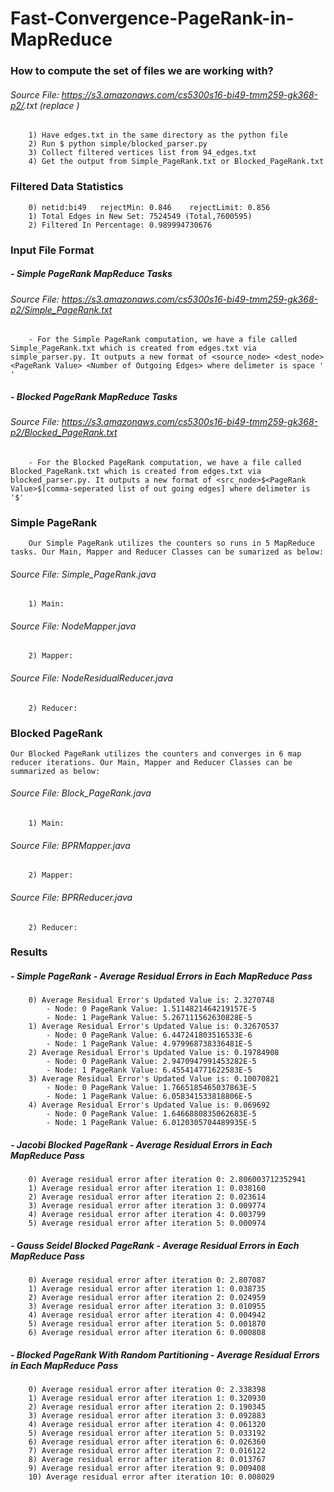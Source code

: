 # Fast-Convergence-PageRank-in-MapReduce

### How to compute the set of files we are working with?
###### Source File: https://s3.amazonaws.com/cs5300s16-bi49-tmm259-gk368-p2/<xyz>.txt (replace <xyz>)
		1) Have edges.txt in the same directory as the python file
		2) Run $ python simple/blocked_parser.py
		3) Collect filtered vertices list from 94_edges.txt
		4) Get the output from Simple_PageRank.txt or Blocked_PageRank.txt

### Filtered Data Statistics
		0) netid:bi49 	rejectMin: 0.846 	rejectLimit: 0.856
		1) Total Edges in New Set: 7524549 (Total,7600595)
		2) Filtered In Percentage: 0.989994730676

### Input File Format
##### - Simple PageRank MapReduce Tasks
###### Source File: https://s3.amazonaws.com/cs5300s16-bi49-tmm259-gk368-p2/Simple_PageRank.txt
		- For the Simple PageRank computation, we have a file called Simple_PageRank.txt which is created from edges.txt via simple_parser.py. It outputs a new format of <source_node> <dest_node> <PageRank Value> <Number of Outgoing Edges> where delimeter is space ' '

##### - Blocked PageRank MapReduce Tasks
###### Source File: https://s3.amazonaws.com/cs5300s16-bi49-tmm259-gk368-p2/Blocked_PageRank.txt
		- For the Blocked PageRank computation, we have a file called Blocked_PageRank.txt which is created from edges.txt via blocked_parser.py. It outputs a new format of <src_node>$<PageRank Value>$[comma-seperated list of out going edges] where delimeter is '$'

### Simple PageRank
		Our Simple PageRank utilizes the counters so runs in 5 MapReduce tasks. Our Main, Mapper and Reducer Classes can be sumarized as below:
###### Source File: Simple_PageRank.java
		1) Main: 
###### Source File: NodeMapper.java
        2) Mapper:
###### Source File: NodeResidualReducer.java
        2) Reducer:

### Blocked PageRank
	Our Blocked PageRank utilizes the counters and converges in 6 map reducer iterations. Our Main, Mapper and Reducer Classes can be summarized as below:

###### Source File: Block_PageRank.java
		1) Main: 
###### Source File: BPRMapper.java
        2) Mapper:
###### Source File: BPRReducer.java
        2) Reducer:		

### Results 
##### - Simple PageRank - Average Residual Errors in Each MapReduce Pass
		0) Average Residual Error's Updated Value is: 2.3270748
			- Node: 0 PageRank Value: 1.5114821464219157E-5 
			- Node: 1 PageRank Value: 5.267111562630828E-5 
		1) Average Residual Error's Updated Value is: 0.32670537
			- Node: 0 PageRank Value: 6.447241803516533E-6
			- Node: 1 PageRank Value: 4.979968738336481E-5
		2) Average Residual Error's Updated Value is: 0.19784908
			- Node: 0 PageRank Value: 2.9470947991453282E-5
			- Node: 1 PageRank Value: 6.455414771622583E-5 
		3) Average Residual Error's Updated Value is: 0.10070821
			- Node: 0 PageRank Value: 1.7665185465037863E-5
			- Node: 1 PageRank Value: 6.058341533818806E-5
		4) Average Residual Error's Updated Value is: 0.069692
			- Node: 0 PageRank Value: 1.6466880835062683E-5
			- Node: 1 PageRank Value: 6.0120305704489935E-5

##### - Jacobi Blocked PageRank - Average Residual Errors in Each MapReduce Pass	
		0) Average residual error after iteration 0: 2.806003712352941
		1) Average residual error after iteration 1: 0.038160
		2) Average residual error after iteration 2: 0.023614
		3) Average residual error after iteration 3: 0.009774
		4) Average residual error after iteration 4: 0.003799
		5) Average residual error after iteration 5: 0.000974

##### - Gauss Seidel Blocked PageRank - Average Residual Errors in Each MapReduce Pass	
		0) Average residual error after iteration 0: 2.807087
		1) Average residual error after iteration 1: 0.038735
		2) Average residual error after iteration 2: 0.024959
		3) Average residual error after iteration 3: 0.010955
		4) Average residual error after iteration 4: 0.004942
		5) Average residual error after iteration 5: 0.001870
		6) Average residual error after iteration 6: 0.000808
		
##### - Blocked PageRank With Random Partitioning - Average Residual Errors in Each MapReduce Pass	
		0) Average residual error after iteration 0: 2.338398
		1) Average residual error after iteration 1: 0.320930
		2) Average residual error after iteration 2: 0.190345
		3) Average residual error after iteration 3: 0.092883
		4) Average residual error after iteration 4: 0.061320
		5) Average residual error after iteration 5: 0.033192
		6) Average residual error after iteration 6: 0.026360
		7) Average residual error after iteration 7: 0.016122
		8) Average residual error after iteration 8: 0.013767
		9) Average residual error after iteration 9: 0.009408
		10) Average residual error after iteration 10: 0.008029 
		
